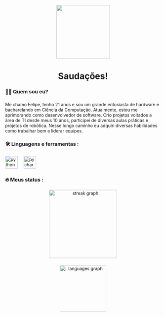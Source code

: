 <div align="center">
  <img height="173" src="https://media0.giphy.com/media/v1.Y2lkPTc5MGI3NjExamgweXY1NGNwaHRjNWw0dWJ0NG4xMnU1OXpndGQwajBxaHE1eXc4YSZlcD12MV9pbnRlcm5hbF9naWZfYnlfaWQmY3Q9cw/r3oOLlq6oKUw2TCMKD/giphy.gif"  />
</div>

###

<h1 align="center">Saudações!</h1>

###

<h3 align="left">👩‍💻  Quem sou eu?</h3>

###

<p align="left">Me chamo Felipe, tenho 21 anos e sou um grande entusiasta de hardware e bacharelando em Ciência da Computação. Atualmente, estou me aprimorando como desenvolvedor de software. Crio projetos voltados a área de TI desde meus 10 anos, participei de diversas aulas práticas e projetos de robótica. Nesse longo caminho eu adquiri diversas habilidades como trabalhar bem e liderar equipes.</p>

###

<h3 align="left">🛠 Linguagens e ferramentas :</h3>

###

<div align="left">
  <img src="https://cdn.jsdelivr.net/gh/devicons/devicon/icons/python/python-original.svg" height="40" alt="python logo"  />
  <img width="12" />
  <img src="https://cdn.jsdelivr.net/gh/devicons/devicon/icons/pycharm/pycharm-original.svg" height="40" alt="pycharm logo"  />
</div>

###

<h3 align="left">🔥   Meus status :</h3>

###

<div align="center">
  <img src="https://streak-stats.demolab.com?user=FelpsRibeiroDev&locale=pt-br&mode=daily&theme=rose_pine&hide_border=false&border_radius=5&order=3" height="220" alt="streak graph"  />
</div>

###

<div align="center">
  <img src="https://github-readme-stats.vercel.app/api/top-langs?username=FelpsRibeiroDev&locale=pt-br&hide_title=false&layout=compact&card_width=320&langs_count=5&theme=rose_pine&hide_border=false&order=2" height="150" alt="languages graph"  />
</div>

###
